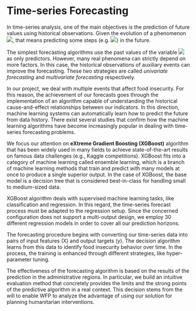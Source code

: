 # Time-series Forecasting

In time-series analysis, one of the main objectives is the prediction of future values using historical observations. Given the evolution of a phenomenon <img src="https://render.githubusercontent.com/render/math?math=\hat{X} = \{x_1, x_2, ..., x_t\}">, that means predicting some steps (e.g. <img src="https://render.githubusercontent.com/render/math?math=x_{t %2B 1}, x_{t %2B 2}, ..., x_{t %2B H}">) in the future. 

The simplest forecasting algorithms use the past values of the variable <img src="https://render.githubusercontent.com/render/math?math=\hat{X}"> as only predictors. However, many real phenomena can strictly depend on more factors. In this case, the historical observations of auxiliary events can improve the forecasting. These two strategies are called *univariate forecasting* and *multivariate forecasting* respectively. 

In our project, we deal with multiple events that affect food insecurity. For this reason, the achievement of our forecasts goes through the implementation of an algorithm capable of understanding the historical cause-and-effect relationships between our indicators. In this direction, machine learning systems can automatically learn how to predict the future from data history. There exist several studies that confirm how the machine learning algorithms have become increasingly popular in dealing with time-series forecasting problems. 

We focus our attention on **eXtreme Gradient Boosting (XGBoost)** algorithm that has been widely used in many fields to achieve state-of-the-art results on famous data challenges (e.g., Kaggle competitions). XGBoost fits into a category of machine learning called ensemble learning, which is a branch of machine learning methods that train and predict with many models at once to produce a single superior output. In the case of XGBoost, the base model is a decision tree that is considered best-in-class for handling small to medium-sized data. 

XGBoost algorithm deals with supervised machine learning tasks, like classification and regression. In this regard, the time-series forecast process must be adapted to the regression setup. Since the concerned configuration does not support a multi-output design, we employ 30 different regression models in order to cover all our prediction horizons.

The forecasting procedure begins with converting our time-series data into pairs of input features (X) and output targets (y). The decision algorithm learns from this data to identify food insecurity behavior over time. In the process, the training is enhanced through different strategies, like hyper-parameter tuning. 

The effectiveness of the forecasting algorithm is based on the results of the prediction in the administrative regions. In particular, we build an intuitive evaluation method that concretely provides the limits and the strong points of the predictive algorithm in a real context. This decision stems from the will to enable WFP to analyze the advantage of using our solution for planning humanitarian interventions.